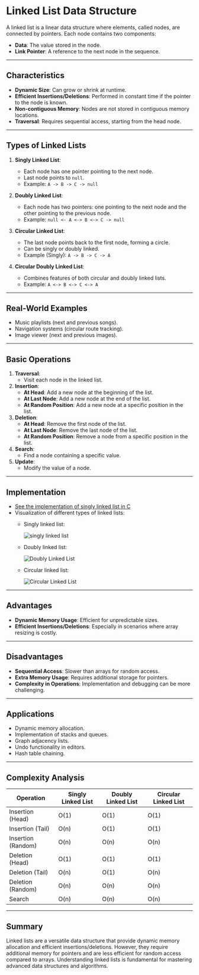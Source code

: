 # Linked List Data Structure

A linked list is a linear data structure where elements, called nodes, are connected by pointers. Each node contains two components:
- **Data**: The value stored in the node.
- **Link Pointer**: A reference to the next node in the sequence.

---

## Characteristics
- **Dynamic Size**: Can grow or shrink at runtime.
- **Efficient Insertions/Deletions**: Performed in constant time if the pointer to the node is known.
- **Non-contiguous Memory**: Nodes are not stored in contiguous memory locations.
- **Traversal**: Requires sequential access, starting from the head node.

---

## Types of Linked Lists
1. **Singly Linked List**:
   - Each node has one pointer pointing to the next node.
   - Last node points to `null`.
   - Example: `A -> B -> C -> null`

2. **Doubly Linked List**:
   - Each node has two pointers: one pointing to the next node and the other pointing to the previous node.
   - Example: `null <- A <-> B <-> C -> null`

3. **Circular Linked List**:
   - The last node points back to the first node, forming a circle.
   - Can be singly or doubly linked.
   - Example (Singly): `A -> B -> C -> A`

4. **Circular Doubly Linked List**:
   - Combines features of both circular and doubly linked lists.
   - Example: `A <-> B <-> C <-> A`

---

## Real-World Examples
- Music playlists (next and previous songs).
- Navigation systems (circular route tracking).
- Image viewer (next and previous images).

---

## Basic Operations
1. **Traversal**:
   - Visit each node in the linked list.
2. **Insertion**:
   - **At Head**: Add a new node at the beginning of the list.
   - **At Last Node**: Add a new node at the end of the list.
   - **At Random Position**: Add a new node at a specific position in the list.
3. **Deletion**:
   - **At Head**: Remove the first node of the list.
   - **At Last Node**: Remove the last node of the list.
   - **At Random Position**: Remove a node from a specific position in the list.
4. **Search**:
   - Find a node containing a specific value.
5. **Update**:
   - Modify the value of a node.

---

## Implementation

- [See the implementation of singly linked list in C](./linkedList.c)
-  Visualization of different types of linked lists:
   - Singly linked list:

     ![singly linked list](https://media.geeksforgeeks.org/wp-content/uploads/singly-linkedlist.png)

   - Doubly linked list:

     ![Doubly Linked List](https://media.geeksforgeeks.org/wp-content/uploads/20240223174514/Doubly-Linked-List-in-Data-Structure.webp)

   - Circular linked list:

     ![Circular Linked List](https://th.bing.com/th/id/R.f6e11ef242b3fb956cb1ebb0e8917daf?rik=qV7XfRPI%2btFC1w&riu=http%3a%2f%2fwww.btechsmartclass.com%2fdata_structures%2fds_images%2fCircular_Linked_List_Example.png&ehk=MeeU45UpPgBK3Uj6QDdhhCPD9JbnfBjO48NcVf0G3Rk%3d&risl=&pid=ImgRaw&r=0)     

---

## Advantages
- **Dynamic Memory Usage**: Efficient for unpredictable sizes.
- **Efficient Insertions/Deletions**: Especially in scenarios where array resizing is costly.

---

## Disadvantages
- **Sequential Access**: Slower than arrays for random access.
- **Extra Memory Usage**: Requires additional storage for pointers.
- **Complexity in Operations**: Implementation and debugging can be more challenging.

---

## Applications
- Dynamic memory allocation.
- Implementation of stacks and queues.
- Graph adjacency lists.
- Undo functionality in editors.
- Hash table chaining.

---

## Complexity Analysis
| Operation                 | Singly Linked List | Doubly Linked List | Circular Linked List |
|---------------------------|--------------------|--------------------|-----------------------|
| Insertion (Head)          | O(1)               | O(1)               | O(1)                 |
| Insertion (Tail)          | O(n)               | O(1)               | O(1)                 |
| Insertion (Random)        | O(n)               | O(n)               | O(n)                 |
| Deletion (Head)           | O(1)               | O(1)               | O(1)                 |
| Deletion (Tail)           | O(n)               | O(1)               | O(n)                 |
| Deletion (Random)         | O(n)               | O(n)               | O(n)                 |
| Search                    | O(n)               | O(n)               | O(n)                 |

---

## Summary

Linked lists are a versatile data structure that provide dynamic memory allocation and efficient insertions/deletions. However, they require additional memory for pointers and are less efficient for random access compared to arrays. Understanding linked lists is fundamental for mastering advanced data structures and algorithms.
